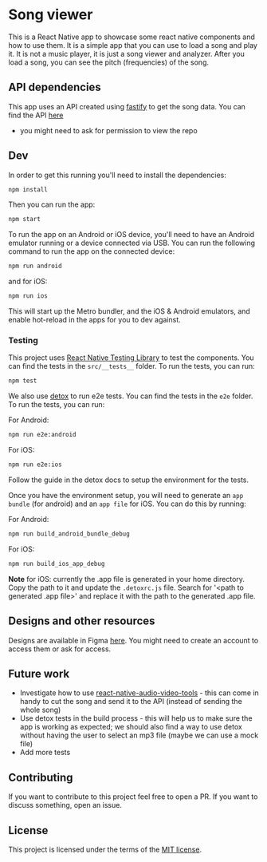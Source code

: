 # Song viewer

This is a React Native app to showcase some react native components and how to use them. It is a simple app that you can use to load a song and play it. It is not a music player, it is just a song viewer and analyzer. After you load a song, you can see the pitch (frequencies) of the song.

## API dependencies

This app uses an API created using [fastify](https://github.com/fastify) to get the song data. You can find the API [here](https://github.com/lasmil/song-viewer-service)

- you might need to ask for permission to view the repo

## Dev

In order to get this running you'll need to install the dependencies:

```bash
npm install
```

Then you can run the app:

```bash
npm start
```

To run the app on an Android or iOS device, you'll need to have an Android emulator running or a device connected via USB. You can run the following command to run the app on the connected device:

```bash
npm run android
```
and for iOS:

```bash
npm run ios
```


This will start up the Metro bundler, and the iOS & Android emulators, and enable hot-reload in the apps for you to dev against.

### Testing

This project uses [React Native Testing Library](https://github.com/callstack/react-native-testing-library) to test the components. You can find the tests in the `src/__tests__` folder. To run the tests, you can run:

```bash
npm test
```

We also use [detox](https://wix.github.io/Detox/) to run e2e tests. You can find the tests in the `e2e` folder. To run the tests, you can run:

For Android:

```bash
npm run e2e:android
```

For iOS:

```bash
npm run e2e:ios
```
Follow the guide in the detox docs to setup the environment for the tests.

Once you have the environment setup, you will need to generate an `app bundle` (for android) and an `app file` for iOS. You can do this by running:

For Android:
```bash
npm run build_android_bundle_debug
```
For iOS:

```bash
npm run build_ios_app_debug
```

<b>Note</b> for iOS: currently the .app file is generated in your home directory. Copy the path to it and update the `.detoxrc.js` file. Search for '<path to generated .app file>' and replace it with the path to the generated .app file.

## Designs and other resources

Designs are available in Figma [here](https://www.figma.com/file/cES8U6tug2xYFymuISaPBT/Untitled?node-id=0%3A1).
You might need to create an account to access them or ask for access.

## Future work

- Investigate how to use [react-native-audio-video-tools](https://github.com/PatrissolJuns/react-native-audio-video-tools) - this can come in handy to cut the song and send it to the API (instead of sending the whole song)
- Use detox tests in the build process - this will help us to make sure the app is working as expected; we should also find a way to use detox without having the user to select an mp3 file (maybe we can use a mock file)
- Add more tests

## Contributing

If you want to contribute to this project feel free to open a PR. If you want to discuss something, open an issue.

## License

This project is licensed under the terms of the [MIT license](https://mit-license.org/).

